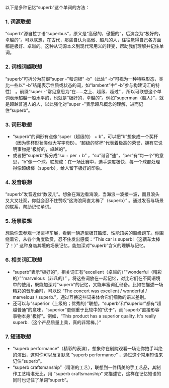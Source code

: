 以下是多种记忆“superb”这个单词的方法：

### 1. 词源联想
“superb”源自拉丁语“superbus”，原义是“高傲的，傲慢的”，后演变为“极好的，卓越的”。可以联想，在古代，那些自认为高傲、超凡的人，往往觉得自己各方面都是极好、卓越的。这种从词源本义到现代常用义的转变，帮助我们理解并记住单词。 

### 2. 词根词缀联想 
“superb”可拆分为前缀“super -”和词根“ -b”（此处“ -b”可视为一种特殊形态，类比一些以“ -b”结尾表示性质或状态的词，如“lambent”中“ -b”参与构建词汇的特性） 。前缀“super -”常见意思为“在……之上、超级、超过” ，所以可联想这个单词表示超越一般水平的，也就是“极好的，卓越的”。例如“superman（超人）”，就是超越普通人的人，以此强化对“super -”表示超凡概念的理解，进而记住“superb”。 

### 3. 词形联想
 - “superb”的词形有点像“super（超级的） + b”，可以把“b”想象成一个奖杯（因为奖杯形状类似大写字母B）。“超级的奖杯”代表着极高的荣誉，拥有它说明事物是“极好的，卓越的”。 
 - 或者把“superb”拆分成“su + per + b” ，“su”谐音“速”，“per”有“每一个”的意思，“b”像一个球。联想成：在一场比赛中，选手速度极快，每一个球都处理得像超级棒（superb），给人留下极好的印象。

### 4. 发音联想 
“superb”发音近似“数波儿”。想象在海边看海浪，当海浪一波接一波，而且浪头又大又壮观，你就会忍不住赞叹“这海浪简直太棒了（superb）” 。通过发音与场景的联系，帮助记忆单词。 

### 5. 场景联想 
想象你去参观一场豪华车展，看到一辆造型极其酷炫、性能顶尖的超级跑车。你围绕着它，从各个角度欣赏，忍不住发出感慨：“This car is superb!（这辆车太棒了！）” 这种身临其境的场景记忆，能加深对“superb”含义的理解与记忆。 

### 6. 相关词汇联想 
 - “superb”表示“极好的”，相关词汇有“excellent（卓越的）”“wonderful（精彩的）”“marvelous（非凡的）” 。将这些词放在一起记忆，对比它们在不同语境中的使用，既能加深对“superb”的记忆，又能丰富词汇储备。比如在描述一场精彩的音乐会时，可以说 “The concert was excellent / wonderful / marvelous / superb.”，通过互换这些词来体会它们细微的语义差别。 
 - 还可以与“superior（上级的；优秀的）”联想。“superb”和“superior”都有“超越普通”的意味，“superior”更侧重于比较中的“优于”，而“superb”直接形容事物本身“极好”。例如，“This product has a superior quality. It's really superb.（这个产品质量上乘，真的非常棒。）”

### 7. 短语联想 
 - “superb performance”（精彩的表演），想象你在剧院观看一场让你拍手叫绝的演出，这时你可以反复默念 “superb performance” ，通过这个常用短语来记住“superb”。 
 - “superb craftsmanship”（精湛的工艺），联想到一件精美的手工艺品，其制作工艺精湛无比，用 “superb craftsmanship” 来描述它，这样在记忆短语的同时也记住了单词“superb”。 